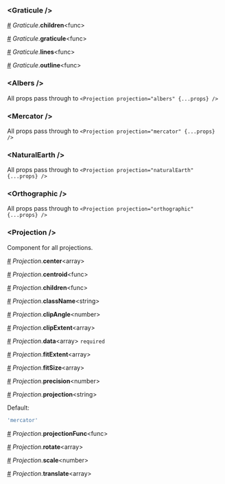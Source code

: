 ### &lt;Graticule /&gt;


<a name="Graticule__children" href="#Graticule__children">#</a> *Graticule*.**children**&lt;func&gt;  

<a name="Graticule__graticule" href="#Graticule__graticule">#</a> *Graticule*.**graticule**&lt;func&gt;  

<a name="Graticule__lines" href="#Graticule__lines">#</a> *Graticule*.**lines**&lt;func&gt;  

<a name="Graticule__outline" href="#Graticule__outline">#</a> *Graticule*.**outline**&lt;func&gt;  

### &lt;Albers /&gt;
All props pass through to `<Projection projection="albers" {...props} />`


### &lt;Mercator /&gt;
All props pass through to `<Projection projection="mercator" {...props} />`


### &lt;NaturalEarth /&gt;
All props pass through to `<Projection projection="naturalEarth" {...props} />`


### &lt;Orthographic /&gt;
All props pass through to `<Projection projection="orthographic" {...props} />`


### &lt;Projection /&gt;
Component for all projections.

<a name="Projection__center" href="#Projection__center">#</a> *Projection*.**center**&lt;array&gt;  

<a name="Projection__centroid" href="#Projection__centroid">#</a> *Projection*.**centroid**&lt;func&gt;  

<a name="Projection__children" href="#Projection__children">#</a> *Projection*.**children**&lt;func&gt;  

<a name="Projection__className" href="#Projection__className">#</a> *Projection*.**className**&lt;string&gt;  

<a name="Projection__clipAngle" href="#Projection__clipAngle">#</a> *Projection*.**clipAngle**&lt;number&gt;  

<a name="Projection__clipExtent" href="#Projection__clipExtent">#</a> *Projection*.**clipExtent**&lt;array&gt;  

<a name="Projection__data" href="#Projection__data">#</a> *Projection*.**data**&lt;array&gt; `required` 

<a name="Projection__fitExtent" href="#Projection__fitExtent">#</a> *Projection*.**fitExtent**&lt;array&gt;  

<a name="Projection__fitSize" href="#Projection__fitSize">#</a> *Projection*.**fitSize**&lt;array&gt;  

<a name="Projection__precision" href="#Projection__precision">#</a> *Projection*.**precision**&lt;number&gt;  

<a name="Projection__projection" href="#Projection__projection">#</a> *Projection*.**projection**&lt;string&gt;  

Default:
```js
'mercator'
```


<a name="Projection__projectionFunc" href="#Projection__projectionFunc">#</a> *Projection*.**projectionFunc**&lt;func&gt;  

<a name="Projection__rotate" href="#Projection__rotate">#</a> *Projection*.**rotate**&lt;array&gt;  

<a name="Projection__scale" href="#Projection__scale">#</a> *Projection*.**scale**&lt;number&gt;  

<a name="Projection__translate" href="#Projection__translate">#</a> *Projection*.**translate**&lt;array&gt;  
